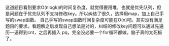 这道题目看到要求O(nlogk)的时间复杂度，就觉得要用堆，也就是优先队列，但是问题在于优先队列不支持修改key。所以纠结了很久，选择用map，加上自己手写的swap函数。
自己手写的swap函数时间复杂度可能在O(n)吧。其实没有满足题目的要求。看题解之后发现自己想法是对的，纠结的修改key问题可以通过先遍历一遍得到cnt，之后再插入
pq，完全没必要一个for循环都做。脑子真的太死板了。
